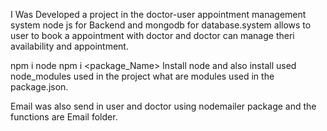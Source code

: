 I Was Developed a project in the doctor-user appointment management system node js for Backend and mongodb for database.system allows to user to book a appointment with doctor 
and doctor can manage theri availability and appointment. 

npm i node
npm i <package_Name>
Install node and also install used node_modules used in the project what are modules used in the package.json.

Email was also send in user and doctor using nodemailer package and the functions are Email folder.
